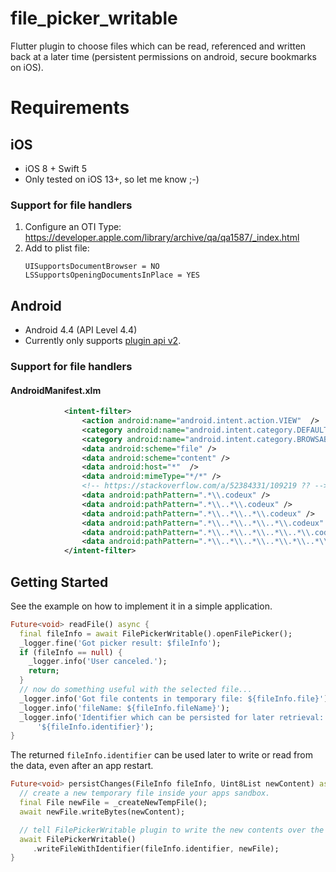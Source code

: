 # file_picker_writable

Flutter plugin to choose files which can be read, referenced and written back at a
  later time (persistent permissions on android, secure bookmarks on iOS).


# Requirements


## iOS

* iOS 8 + Swift 5
* Only tested on iOS 13+, so let me know ;-)

### Support for file handlers

1. Configure an OTI Type: https://developer.apple.com/library/archive/qa/qa1587/_index.html
2. Add to plist file:
   ```
   UISupportsDocumentBrowser = NO
   LSSupportsOpeningDocumentsInPlace = YES
   ```

## Android

* Android 4.4 (API Level 4.4)
* Currently only supports 
    [plugin api v2](https://flutter.dev/docs/development/packages-and-plugins/plugin-api-migration).

### Support for file handlers

#### AndroidManifest.xlm
```xml
            <intent-filter>
                <action android:name="android.intent.action.VIEW"  />
                <category android:name="android.intent.category.DEFAULT" />
                <category android:name="android.intent.category.BROWSABLE" />
                <data android:scheme="file" />
                <data android:scheme="content" />
                <data android:host="*"  />
                <data android:mimeType="*/*" />
                <!-- https://stackoverflow.com/a/52384331/109219 ?? -->
                <data android:pathPattern=".*\\.codeux" />
                <data android:pathPattern=".*\\..*\\.codeux" />
                <data android:pathPattern=".*\\..*\\..*\\.codeux" />
                <data android:pathPattern=".*\\..*\\..*\\..*\\.codeux" />
                <data android:pathPattern=".*\\..*\\..*\\..*\\..*\\.codeux" />
                <data android:pathPattern=".*\\..*\\..*\\..*\\.*\\..*\\.codeux" />
            </intent-filter>
```

## Getting Started

See the example on how to implement it in a simple application.

```dart
Future<void> readFile() async {
  final fileInfo = await FilePickerWritable().openFilePicker();
  _logger.fine('Got picker result: $fileInfo');
  if (fileInfo == null) {
    _logger.info('User canceled.');
    return;
  }
  // now do something useful with the selected file...
  _logger.info('Got file contents in temporary file: ${fileInfo.file}');
  _logger.info('fileName: ${fileInfo.fileName}');
  _logger.info('Identifier which can be persisted for later retrieval:'
      '${fileInfo.identifier}');
}
```

The returned `fileInfo.identifier` can be used later to write or read from the data,
even after an app restart.

```dart
Future<void> persistChanges(FileInfo fileInfo, Uint8List newContent) async {
  // create a new temporary file inside your apps sandbox.
  final File newFile = _createNewTempFile();
  await newFile.writeBytes(newContent);

  // tell FilePickerWritable plugin to write the new contents over the user selected file
  await FilePickerWritable()
     .writeFileWithIdentifier(fileInfo.identifier, newFile);
}
```
